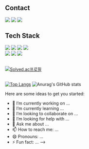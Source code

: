 
<h2>Contact</h2>
<div>
  <a href="https://snack-and-time.tistory.com/" target="_blank"><img src="https://img.shields.io/badge/Blog-white?style=flat-square&logo=Tistory&logoColor=black"/></a>
  <a href="tth8181@gmail.com" target="_blank"><img src="https://img.shields.io/badge/Gmail-white?style=flat-square&logo=Gmail&logoColor=black"/></a>  
  <a href="https://www.instagram.com/t.t_hyeon/" target="_blank"><img src="https://img.shields.io/badge/Insta-white?style=flat-square&logo=instagram&logoColor=black"/></a>


  
</div>

<h2> Tech Stack </h2>
<div id='lang'>
  <img src="https://img.shields.io/badge/JavaScript-white?style=flat-square&logo=javascript&logoColor=#F7DF1E"/>
  <img src="https://img.shields.io/badge/python-white?style=flat-square&logo=python&logoColor=#3776AB"/>
  <img src="https://img.shields.io/badge/TypeScript-white?style=flat-square&logo=TypeScript&logoColor=#3178C6""/>
  <img src="https://img.shields.io/badge/TypeScript-white?style=flat-square&logo=TypeScript&logoColor=#3178C6""/>
</div>
<div>
  <img src="https://img.shields.io/badge/Node.js-white?style=flat-square&logo=nodedotjs&logoColor=#339933"/>
  <img src="https://img.shields.io/badge/Express-white?style=flat-square&logo=express&logoColor=black"/>
  <img src="https://img.shields.io/badge/Jest-white?style=flat-square&logo=jest&logoColor=#C21325"/>
</div>
<br>

  [![Solved.ac프로필](http://mazassumnida.wtf/api/mini/generate_badge?boj=gmail3728)](https://solved.ac/gmail3728)
<br>
<br>
<div>
  
[![Top Langs](https://github-readme-stats.vercel.app/api/top-langs/?username=snacktime81&layout=compact&exclude_repo=snacktime81.github.io&hide=scss,css )](https://github.com/anuraghazra/github-readme-stats)
![Anurag's GitHub stats](https://github-readme-stats.vercel.app/api?username=snacktime81&theme=default\&hide=contribs)

</div>

Here are some ideas to get you started:

- 🔭 I’m currently working on ...
- 🌱 I’m currently learning ...
- 👯 I’m looking to collaborate on ...
- 🤔 I’m looking for help with ...
- 💬 Ask me about ...
- 📫 How to reach me: ...
- 😄 Pronouns: ...
- ⚡ Fun fact: ...
-->

